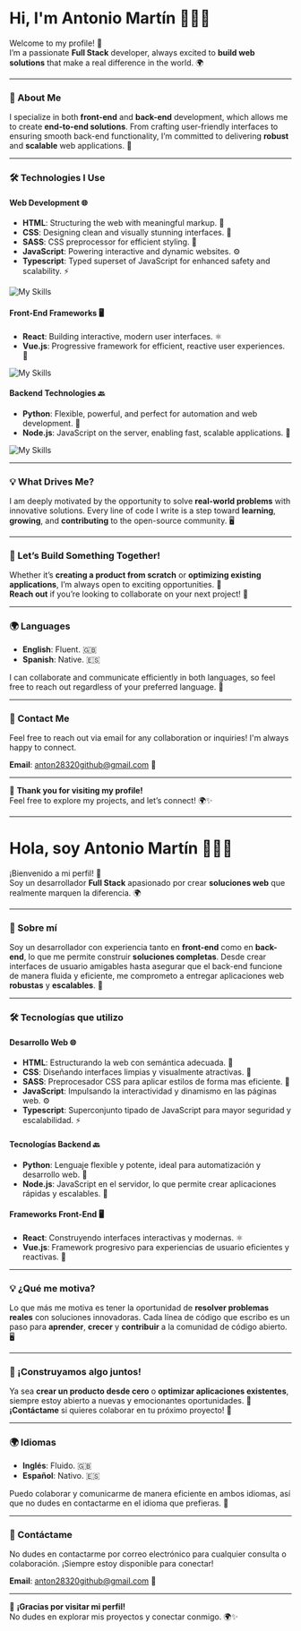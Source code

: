# Hi, I'm Antonio Martín 👨‍💻✨

Welcome to my profile! 🎉  
I’m a passionate **Full Stack** developer, always excited to **build web solutions** that make a real difference in the world. 🌍

---

### 💼 About Me

I specialize in both **front-end** and **back-end** development, which allows me to create **end-to-end solutions**. From crafting user-friendly interfaces to ensuring smooth back-end functionality, I’m committed to delivering **robust** and **scalable** web applications. 🚀

---

### 🛠️ Technologies I Use

#### **Web Development** 🌐

- **HTML**: Structuring the web with meaningful markup. 📃
- **CSS**: Designing clean and visually stunning interfaces. 🎨
- **SASS**: CSS preprocessor for efficient styling. 🔆
- **JavaScript**: Powering interactive and dynamic websites. ⚙️
- **Typescript**: Typed superset of JavaScript for enhanced safety and scalability. ⚡
 
![My Skills](https://skillicons.dev/icons?i=html,css,sass,js,typescript)
#### **Front-End Frameworks** 🖥️

- **React**: Building interactive, modern user interfaces. ⚛️
- **Vue.js**: Progressive framework for efficient, reactive user experiences. 🌟

![My Skills](https://skillicons.dev/icons?i=react,vuejs,js)
#### **Backend Technologies** 🔙

- **Python**: Flexible, powerful, and perfect for automation and web development. 🐍
- **Node.js**: JavaScript on the server, enabling fast, scalable applications. 🌱

![My Skills](https://skillicons.dev/icons?i=python,nodejs,js)

---

### 💡 What Drives Me?

I am deeply motivated by the opportunity to solve **real-world problems** with innovative solutions. Every line of code I write is a step toward **learning**, **growing**, and **contributing** to the open-source community. 🖥️

---

### 🚀 Let’s Build Something Together!

Whether it’s **creating a product from scratch** or **optimizing existing applications**, I’m always open to exciting opportunities. 🌱  
**Reach out** if you’re looking to collaborate on your next project! 🙌

---

### 🌍 Languages

- **English**: Fluent. 🇬🇧  
- **Spanish**: Native. 🇪🇸

I can collaborate and communicate efficiently in both languages, so feel free to reach out regardless of your preferred language. 💬

---

### 📩 Contact Me

Feel free to reach out via email for any collaboration or inquiries! I'm always happy to connect.

**Email**: [anton28320github@gmail.com](mailto:anton28320github@gmail.com) 📧

---

💬 **Thank you for visiting my profile!**  
Feel free to explore my projects, and let’s connect! 🌍✨

---

# Hola, soy Antonio Martín 👨‍💻✨

¡Bienvenido a mi perfil! 🎉  
Soy un desarrollador **Full Stack** apasionado por crear **soluciones web** que realmente marquen la diferencia. 🌍

---

### 💼 Sobre mí

Soy un desarrollador con experiencia tanto en **front-end** como en **back-end**, lo que me permite construir **soluciones completas**. Desde crear interfaces de usuario amigables hasta asegurar que el back-end funcione de manera fluida y eficiente, me comprometo a entregar aplicaciones web **robustas** y **escalables**. 🚀

---

### 🛠️ Tecnologías que utilizo

#### **Desarrollo Web** 🌐

- **HTML**: Estructurando la web con semántica adecuada. 📃
- **CSS**: Diseñando interfaces limpias y visualmente atractivas. 🎨
- **SASS**: Preprocesador CSS para aplicar estilos de forma mas eficiente. 🔆
- **JavaScript**: Impulsando la interactividad y dinamismo en las páginas web. ⚙️
- **Typescript**: Superconjunto tipado de JavaScript para mayor seguridad y escalabilidad. ⚡


#### **Tecnologías Backend** 🔙

- **Python**: Lenguaje flexible y potente, ideal para automatización y desarrollo web. 🐍
- **Node.js**: JavaScript en el servidor, lo que permite crear aplicaciones rápidas y escalables. 🌱

#### **Frameworks Front-End** 🖥️

- **React**: Construyendo interfaces interactivas y modernas. ⚛️
- **Vue.js**: Framework progresivo para experiencias de usuario eficientes y reactivas. 🌟

---

### 💡 ¿Qué me motiva?

Lo que más me motiva es tener la oportunidad de **resolver problemas reales** con soluciones innovadoras. Cada línea de código que escribo es un paso para **aprender**, **crecer** y **contribuir** a la comunidad de código abierto. 🖥️

---

### 🚀 ¡Construyamos algo juntos!

Ya sea **crear un producto desde cero** o **optimizar aplicaciones existentes**, siempre estoy abierto a nuevas y emocionantes oportunidades. 🌱  
**¡Contáctame** si quieres colaborar en tu próximo proyecto! 🙌

---

### 🌍 Idiomas

- **Inglés**: Fluido. 🇬🇧  
- **Español**: Nativo. 🇪🇸

Puedo colaborar y comunicarme de manera eficiente en ambos idiomas, así que no dudes en contactarme en el idioma que prefieras. 💬

---

### 📩 Contáctame

No dudes en contactarme por correo electrónico para cualquier consulta o colaboración. ¡Siempre estoy disponible para conectar!

**Email**: [anton28320github@gmail.com](mailto:anton28320github@gmail.com) 📧

---

💬 **¡Gracias por visitar mi perfil!**  
No dudes en explorar mis proyectos y conectar conmigo. 🌍✨
